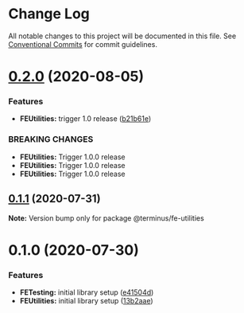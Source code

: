 # Change Log

All notable changes to this project will be documented in this file.
See [Conventional Commits](https://conventionalcommits.org) for commit guidelines.

# [0.2.0](https://github.com/GetTerminus/terminus-oss/compare/@terminus/fe-utilities@0.1.1...@terminus/fe-utilities@0.2.0) (2020-08-05)


### Features

* **FEUtilities:** trigger 1.0 release ([b21b61e](https://github.com/GetTerminus/terminus-oss/commit/b21b61e121d55f439ceb0af101d951a6226c8a7b))


### BREAKING CHANGES

* **FEUtilities:** Trigger 1.0.0 release
* **FEUtilities:** Trigger 1.0.0 release
* **FEUtilities:** Trigger 1.0.0 release





## [0.1.1](https://github.com/GetTerminus/terminus-oss/compare/@terminus/fe-utilities@0.1.0...@terminus/fe-utilities@0.1.1) (2020-07-31)

**Note:** Version bump only for package @terminus/fe-utilities





# 0.1.0 (2020-07-30)


### Features

* **FETesting:** initial library setup ([e41504d](https://github.com/GetTerminus/terminus-oss/commit/e41504dc62b3af587ac81ac7b2c84ca9557e6151))
* **FEUtilities:** initial library setup ([13b2aae](https://github.com/GetTerminus/terminus-oss/commit/13b2aae14e9a391956cd620632d2773535cd2699))
